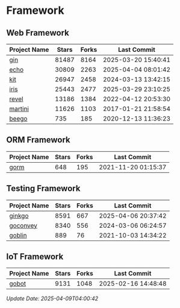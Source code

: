 # Framework

## Web Framework
| Project Name | Stars | Forks | Last Commit |
| ------------ | ----- | ----- | ----------- |
| [gin](https://github.com/gin-gonic/gin) | 81487 | 8164 | 2025-03-20 15:40:41 |
| [echo](https://github.com/labstack/echo) | 30809 | 2263 | 2025-04-04 08:01:42 |
| [kit](https://github.com/go-kit/kit) | 26947 | 2458 | 2024-03-13 13:42:15 |
| [iris](https://github.com/kataras/iris) | 25443 | 2477 | 2025-03-29 23:10:25 |
| [revel](https://github.com/revel/revel) | 13186 | 1384 | 2022-04-12 20:53:30 |
| [martini](https://github.com/go-martini/martini) | 11626 | 1103 | 2017-01-21 21:58:54 |
| [beego](https://github.com/astaxie/beego) | 735 | 185 | 2020-12-13 11:36:23 |

## ORM Framework
| Project Name | Stars | Forks | Last Commit |
| ------------ | ----- | ----- | ----------- |
| [gorm](https://github.com/jinzhu/gorm) | 648 | 195 | 2021-11-20 01:15:37 |

## Testing Framework
| Project Name | Stars | Forks | Last Commit |
| ------------ | ----- | ----- | ----------- |
| [ginkgo](https://github.com/onsi/ginkgo) | 8591 | 667 | 2025-04-06 20:37:42 |
| [goconvey](https://github.com/smartystreets/goconvey) | 8340 | 556 | 2024-03-06 06:24:57 |
| [goblin](https://github.com/franela/goblin) | 889 | 76 | 2021-10-03 14:34:22 |

## IoT Framework
| Project Name | Stars | Forks | Last Commit |
| ------------ | ----- | ----- | ----------- |
| [gobot](https://github.com/hybridgroup/gobot) | 9131 | 1048 | 2025-02-16 14:48:48 |

*Update Date: 2025-04-09T04:00:42*